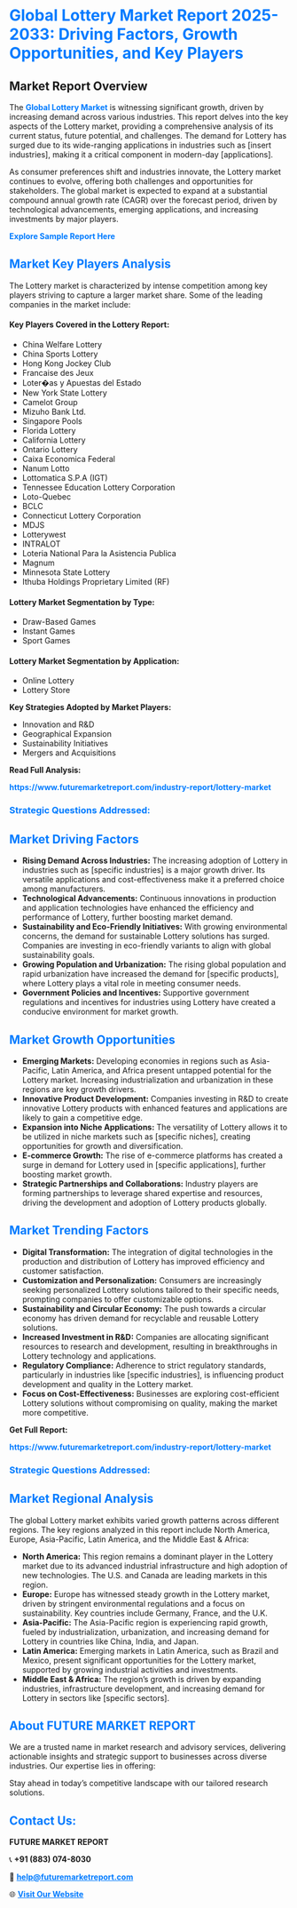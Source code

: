 <h1 style="color: #007BFF;">Global Lottery Market Report 2025-2033: Driving Factors, Growth Opportunities, and Key Players</h1>

<section id="overview">
<h2>Market Report Overview</h2>
<p>The <a href="https://www.futuremarketreport.com/industry-report/lottery-market" style="color: #007BFF; text-decoration: none;"><strong>Global Lottery Market</strong></a> is witnessing significant growth, driven by increasing demand across various industries. This report delves into the key aspects of the Lottery market, providing a comprehensive analysis of its current status, future potential, and challenges. The demand for Lottery has surged due to its wide-ranging applications in industries such as [insert industries], making it a critical component in modern-day [applications].</p>
<p>As consumer preferences shift and industries innovate, the Lottery market continues to evolve, offering both challenges and opportunities for stakeholders. The global market is expected to expand at a substantial compound annual growth rate (CAGR) over the forecast period, driven by technological advancements, emerging applications, and increasing investments by major players.</p>
</section>

<section id="overview">
<p><a href="https://www.futuremarketreport.com/request-sample/reportId=27910" style="color: #007BFF; text-decoration: none;"><strong>Explore Sample Report Here</strong></a></p>
</section>

<section id="key-players">
<h2 style="color: #007BFF;">Market Key Players Analysis</h2>
<p>The Lottery market is characterized by intense competition among key players striving to capture a larger market share. Some of the leading companies in the market include:</p>
<h4>Key Players Covered in the Lottery Report:</h4>
<ul><li>China Welfare Lottery</li><li>China Sports Lottery</li><li>Hong Kong Jockey Club</li><li>Francaise des Jeux</li><li>Loter�as y Apuestas del Estado</li><li>New York State Lottery</li><li>Camelot Group</li><li>Mizuho Bank Ltd.</li><li>Singapore Pools</li><li>Florida Lottery</li><li>California Lottery</li><li>Ontario Lottery</li><li>Caixa Economica Federal</li><li>Nanum Lotto</li><li>Lottomatica S.P.A (IGT)</li><li>Tennessee Education Lottery Corporation</li><li>Loto-Quebec</li><li>BCLC</li><li>Connecticut Lottery Corporation</li><li>MDJS</li><li>Lotterywest</li><li>INTRALOT</li><li>Loteria National Para la Asistencia Publica</li><li>Magnum</li><li>Minnesota State Lottery</li><li>Ithuba Holdings Proprietary Limited (RF)</li></ul>
<h4>Lottery Market Segmentation by Type:</h4>
<ul><li>Draw-Based Games</li><li>Instant Games</li><li>Sport Games</li></ul>

<h4>Lottery Market Segmentation by Application:</h4>
<ul><li>Online Lottery</li><li>Lottery Store</li></ul>
<p><strong>Key Strategies Adopted by Market Players:</strong></p>
<ul>
<li>Innovation and R&D</li>
<li>Geographical Expansion</li>
<li>Sustainability Initiatives</li>
<li>Mergers and Acquisitions</li>
</ul>
</section>

<section>
<p><strong>Read Full Analysis: </strong></p><a href="https://www.futuremarketreport.com/industry-report/lottery-market" style="color: #007BFF; text-decoration: none;"><strong>https://www.futuremarketreport.com/industry-report/lottery-market</strong></a>
<h3 style="color: #007BFF;">Strategic Questions Addressed:</h3>
</section>

<section id="driving-factors">
<h2 style="color: #007BFF;">Market Driving Factors</h2>
<ul>
<li><strong>Rising Demand Across Industries:</strong> The increasing adoption of Lottery in industries such as [specific industries] is a major growth driver. Its versatile applications and cost-effectiveness make it a preferred choice among manufacturers.</li>
<li><strong>Technological Advancements:</strong> Continuous innovations in production and application technologies have enhanced the efficiency and performance of Lottery, further boosting market demand.</li>
<li><strong>Sustainability and Eco-Friendly Initiatives:</strong> With growing environmental concerns, the demand for sustainable Lottery solutions has surged. Companies are investing in eco-friendly variants to align with global sustainability goals.</li>
<li><strong>Growing Population and Urbanization:</strong> The rising global population and rapid urbanization have increased the demand for [specific products], where Lottery plays a vital role in meeting consumer needs.</li>
<li><strong>Government Policies and Incentives:</strong> Supportive government regulations and incentives for industries using Lottery have created a conducive environment for market growth.</li>
</ul>
</section>

<section id="growth-opportunities">
<h2 style="color: #007BFF;">Market Growth Opportunities</h2>
<ul>
<li><strong>Emerging Markets:</strong> Developing economies in regions such as Asia-Pacific, Latin America, and Africa present untapped potential for the Lottery market. Increasing industrialization and urbanization in these regions are key growth drivers.</li>
<li><strong>Innovative Product Development:</strong> Companies investing in R&D to create innovative Lottery products with enhanced features and applications are likely to gain a competitive edge.</li>
<li><strong>Expansion into Niche Applications:</strong> The versatility of Lottery allows it to be utilized in niche markets such as [specific niches], creating opportunities for growth and diversification.</li>
<li><strong>E-commerce Growth:</strong> The rise of e-commerce platforms has created a surge in demand for Lottery used in [specific applications], further boosting market growth.</li>
<li><strong>Strategic Partnerships and Collaborations:</strong> Industry players are forming partnerships to leverage shared expertise and resources, driving the development and adoption of Lottery products globally.</li>
</ul>
</section>

<section id="trending-factors">
<h2 style="color: #007BFF;">Market Trending Factors</h2>
<ul>
<li><strong>Digital Transformation:</strong> The integration of digital technologies in the production and distribution of Lottery has improved efficiency and customer satisfaction.</li>
<li><strong>Customization and Personalization:</strong> Consumers are increasingly seeking personalized Lottery solutions tailored to their specific needs, prompting companies to offer customizable options.</li>
<li><strong>Sustainability and Circular Economy:</strong> The push towards a circular economy has driven demand for recyclable and reusable Lottery solutions.</li>
<li><strong>Increased Investment in R&D:</strong> Companies are allocating significant resources to research and development, resulting in breakthroughs in Lottery technology and applications.</li>
<li><strong>Regulatory Compliance:</strong> Adherence to strict regulatory standards, particularly in industries like [specific industries], is influencing product development and quality in the Lottery market.</li>
<li><strong>Focus on Cost-Effectiveness:</strong> Businesses are exploring cost-efficient Lottery solutions without compromising on quality, making the market more competitive.</li>
</ul>
</section>

<section>
<p><strong>Get Full Report: </strong></p><a href="https://www.futuremarketreport.com/industry-report/lottery-market" style="color: #007BFF; text-decoration: none;"><strong>https://www.futuremarketreport.com/industry-report/lottery-market</strong></a>
<h3 style="color: #007BFF;">Strategic Questions Addressed:</h3>
</section>


<section id="regional-analysis">
<h2 style="color: #007BFF;">Market Regional Analysis</h2>
<p>The global Lottery market exhibits varied growth patterns across different regions. The key regions analyzed in this report include North America, Europe, Asia-Pacific, Latin America, and the Middle East & Africa:</p>
<ul>
<li><strong>North America:</strong> This region remains a dominant player in the Lottery market due to its advanced industrial infrastructure and high adoption of new technologies. The U.S. and Canada are leading markets in this region.</li>
<li><strong>Europe:</strong> Europe has witnessed steady growth in the Lottery market, driven by stringent environmental regulations and a focus on sustainability. Key countries include Germany, France, and the U.K.</li>
<li><strong>Asia-Pacific:</strong> The Asia-Pacific region is experiencing rapid growth, fueled by industrialization, urbanization, and increasing demand for Lottery in countries like China, India, and Japan.</li>
<li><strong>Latin America:</strong> Emerging markets in Latin America, such as Brazil and Mexico, present significant opportunities for the Lottery market, supported by growing industrial activities and investments.</li>
<li><strong>Middle East & Africa:</strong> The region’s growth is driven by expanding industries, infrastructure development, and increasing demand for Lottery in sectors like [specific sectors].</li>
</ul>
</section>

<footer>
<h2 style="color: #007BFF;">About FUTURE MARKET REPORT</h2>
<p>We are a trusted name in market research and advisory services, delivering actionable insights and strategic support to businesses across diverse industries. Our expertise lies in offering:</p>

<p>Stay ahead in today’s competitive landscape with our tailored research solutions.</p>

<h2 style="color: #007BFF;">Contact Us:</h2>
<p><strong>FUTURE MARKET REPORT</strong></p>
<p>📞 <strong>+91 (883) 074-8030</strong></p>
<p>📧 <strong><a href="mailto:help@futuremarketreport.com" style="color: #007BFF;">help@futuremarketreport.com</a></strong></p>
<p>🌐 <strong><a href="https://www.futuremarketreport.com/" style="color: #007BFF;">Visit Our Website</a></strong></p>
</footer>